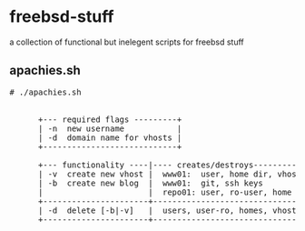 freebsd-stuff
=============

a collection of functional but inelegent scripts for freebsd stuff


apachies.sh
-----------
<pre># ./apachies.sh 


      +--- required flags ---------+
      | -n  new username           |
      | -d  domain name for vhosts |
      +----------------------------+

      +--- functionality ----|---- creates/destroys------------+
      | -v  create new vhost |  www01:  user, home dir, vhost  |
      | -b  create new blog  |  www01:  git, ssh keys          |
      |                      |  repo01: user, ro-user, home    |
      +----------------------+---------------------------------+
      | -d  delete [-b|-v]   |  users, user-ro, homes, vhost   |
      +----------------------+---------------------------------+
</pre>
